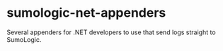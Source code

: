 # sumologic-net-appenders
Several appenders for .NET developers to use that send logs straight to SumoLogic.
